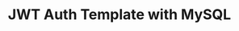 ---
title: 'JWT Auth Template with MySQL'
description: 'A SERN Stack application for developers trying start an application using the SERN stack.'
github: 'https://github.com/CodingSalmon/jwt-auth-template-with-mysql'
deployed: 'https://jwt-template-mysql.herokuapp.com'
img: ''
---